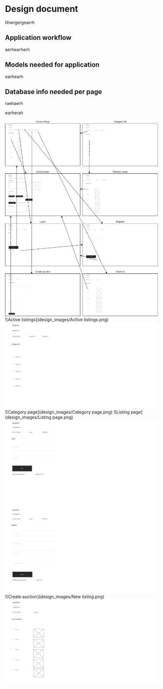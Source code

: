 # Design document
lihwrgergearrh
## Application workflow
aerhearherh
## Models needed for application
earhearh
## Database info needed per page
raehaerh

earherah


![arrow diagram](design_images/Commerce_pijltjes.png)
![Active listings](design_images/Active listings.png)
![Category list](design_images/Categories.png)
![Category page](design_images/Category page.png)
![Listing page](design_images/Listing page.png)
![Login page](design_images/Login.png)
![Register page](design_images/Register.png)
![Create auction](design_images/New listing.png)
![Watchlist page](design_images/Watchlist.png)
